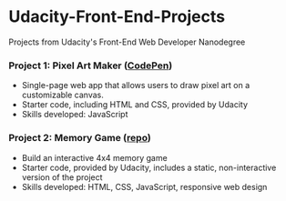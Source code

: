 # Udacity-Front-End-Projects
Projects from Udacity's Front-End Web Developer Nanodegree

### Project 1: Pixel Art Maker ([CodePen](https://codepen.io/lnguyen13/full/vRmdyK/))
* Single-page web app that allows users to draw pixel art on a customizable canvas.
* Starter code, including HTML and CSS, provided by Udacity
* Skills developed: JavaScript

### Project 2: Memory Game ([repo]())
* Build an interactive 4x4 memory game
* Starter code, provided by Udacity, includes a static, non-interactive version of the project
* Skills developed: HTML, CSS, JavaScript, responsive web design
